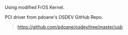 Using modified FrOS Kernel.

PCI driver from pdoane's OSDEV GitHub Repo.
> https://github.com/pdoane/osdev/tree/master/usb
